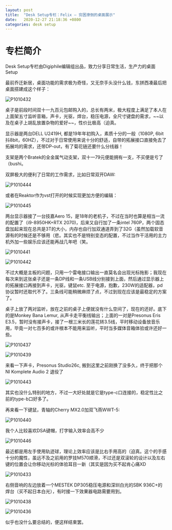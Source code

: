 ```yaml
---
layout: post
title:  "Desk Setup专栏：Felix — 穷困潦倒的桌面展示"
date:   2020-12-27 21:18:36 +0800
categories: desk setup
---
```


# 专栏简介
Desk Setup专栏由Digiphile编辑组出品，致力分享日常生活，生产力的桌面Setup

最前乔迁新居，桌面功能的需求极为奇怪，又无奈手头没什么钱，东拼西凑最后把桌面搭建成这个样子：

![P1010432][image-1]

桌子是前段时间双十一九百元包邮购入的，总长有两米，极大程度上满足了本人在上面架五寸监听音箱，声卡，光驱，焊台，稳压电源，全尺寸键盘的需求，\~\~以及在桌子上胡乱放置杂物的爱好\~\~，性价比极高（迫真。

显示器是两台DELL U2419H, 都是19年年初购入，素质十分的一般（1080P, 6bit抖8bit，60HZ），不过对于日常使用来说十分的舒适，自带的拓展接口直接免去了拓展坞的需求，还带DP-out，有了菊花链还要什么分线器！

支架是两个Bratek的全金属气动支架，双十一79元便能拥有一支，不买便是亏了（bushi。

双屏极大的便利了日常的工作需求，比如日常双开DAW:

![P1010444][image-2]



或者在Reaktor作为vst打开的时候实现更加方便的编辑：

![P1010445][image-3]



两台显示器接了一台技嘉Aero 15，是18年的老机子，不过在当时也算是相当一流的配置了（i9-8950HK+RTX 2070)，后来又自行加了一条intel 760P，两个固态盘加起来现在总共是3T的大小，内存也自行加双通道弄到了32G（虽然加载软音源有的时候还是不够用（悲。其实也不是特别变态的配置，不过当作干活用的主力机外加一些娱乐应该还能再战几年吧（笑。

![P1010441][image-4]

![P1010442][image-5]

不过大概是主板的问题，只用一个雷电接口输出一直莫名会出现光标拖影；我现在每次来到这张桌子还是一条DP线和一条USB线分别接到上面，然后通过显示器上的拓展接口再接到声卡，光驱，键鼠etc. 至于电源，抱歉，230W的适配器，pd协议暂时还取代不了。三条线可能稍微麻烦了点，不过到现在应该是最稳定的方案了。

桌子上放了两对监听，放在之前的桌子上便就没有什么空间了，现在的还好。底下的是Monkey Bana Lemur, 从声卡走平衡线输出；上面的一对是Presonus Eris E3.5，暂时没有接声卡，接了一根三米长的莲花转3.5线，平时移动设备放音乐用，毕竟一对七百多的或许根本不能用来监听，平时当多媒体音箱体验或许还好一些。

![P1010437][image-6]



![P1010439][image-7]

来看一下声卡，Presonus Studio26c, 搬到这里之前刚换了没多久，终于把那个NI Komplete Audio 2 退役了

![P1010443][image-8]

其实也没什么特别的地方，不过一大好处就是它是type-c口连接的，稳定性比之前的type-b口好多了。



再来看一下键鼠，青轴的Cherry MX2.0加双飞燕WWT-5:

![P1010440][image-9]

我个人比较喜欢DSA键帽，打字输入效率会高不少

![P1010446][image-10]

最近都是用左手使用轨迹球，理论上效率应该是比右手用高的（迫真。这个的手感十分的魔性，虽远不及之前用的罗技M570顺滑，不过还是双滚轮的设计以及左右键的位置会让你移动光标的体验耳目一新（其实是因为买不起肯心痛XD

![P1010433][image-11]

右侧音响的左边放着一个MESTEK DP305稳压电源和深圳白光的SBK 936C+的焊台（买不起日本白光），有时接一下效果器电路需要用到。

![P1010438][image-12]

![P1010436][image-13]

似乎也没什么要总结的，便这样结束罢。

[image-1]:	/%E7%A9%B7%E5%9B%B0%E6%BD%A6%E5%80%92%E7%9A%84%E6%A1%8C%E9%9D%A2%E5%B1%95%E7%A4%BA/P1010432.JPG
[image-2]:	/%E7%A9%B7%E5%9B%B0%E6%BD%A6%E5%80%92%E7%9A%84%E6%A1%8C%E9%9D%A2%E5%B1%95%E7%A4%BA/P1010444.JPG
[image-3]:	/%E7%A9%B7%E5%9B%B0%E6%BD%A6%E5%80%92%E7%9A%84%E6%A1%8C%E9%9D%A2%E5%B1%95%E7%A4%BA/P1010445.JPG
[image-4]:	/%E7%A9%B7%E5%9B%B0%E6%BD%A6%E5%80%92%E7%9A%84%E6%A1%8C%E9%9D%A2%E5%B1%95%E7%A4%BA/P1010441.JPG
[image-5]:	/%E7%A9%B7%E5%9B%B0%E6%BD%A6%E5%80%92%E7%9A%84%E6%A1%8C%E9%9D%A2%E5%B1%95%E7%A4%BA/P1010442.JPG
[image-6]:	/%E7%A9%B7%E5%9B%B0%E6%BD%A6%E5%80%92%E7%9A%84%E6%A1%8C%E9%9D%A2%E5%B1%95%E7%A4%BA/P1010437.JPG
[image-7]:	/%E7%A9%B7%E5%9B%B0%E6%BD%A6%E5%80%92%E7%9A%84%E6%A1%8C%E9%9D%A2%E5%B1%95%E7%A4%BA/P1010439.JPG
[image-8]:	/%E7%A9%B7%E5%9B%B0%E6%BD%A6%E5%80%92%E7%9A%84%E6%A1%8C%E9%9D%A2%E5%B1%95%E7%A4%BA/P1010443.JPG
[image-9]:	/%E7%A9%B7%E5%9B%B0%E6%BD%A6%E5%80%92%E7%9A%84%E6%A1%8C%E9%9D%A2%E5%B1%95%E7%A4%BA/P1010440.JPG
[image-10]:	/%E7%A9%B7%E5%9B%B0%E6%BD%A6%E5%80%92%E7%9A%84%E6%A1%8C%E9%9D%A2%E5%B1%95%E7%A4%BA/P1010446.JPG
[image-11]:	/%E7%A9%B7%E5%9B%B0%E6%BD%A6%E5%80%92%E7%9A%84%E6%A1%8C%E9%9D%A2%E5%B1%95%E7%A4%BA/P1010433.JPG
[image-12]:	/%E7%A9%B7%E5%9B%B0%E6%BD%A6%E5%80%92%E7%9A%84%E6%A1%8C%E9%9D%A2%E5%B1%95%E7%A4%BA/P1010438.JPG
[image-13]:	/%E7%A9%B7%E5%9B%B0%E6%BD%A6%E5%80%92%E7%9A%84%E6%A1%8C%E9%9D%A2%E5%B1%95%E7%A4%BA/P1010436.JPG